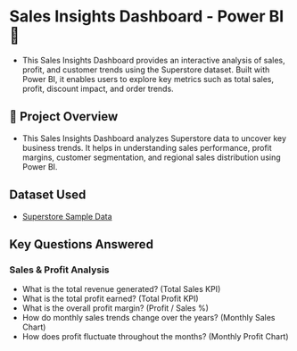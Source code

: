 # Sales Insights Dashboard - Power BI 🚀
- This Sales Insights Dashboard provides an interactive analysis of sales, profit, and customer trends using the Superstore dataset. Built with Power BI, it enables users to explore key metrics such as total sales, profit, discount impact, and order trends.

## 📌 Project Overview
- This Sales Insights Dashboard analyzes Superstore data to uncover key business trends. It helps in understanding sales performance, profit margins, customer segmentation, and regional sales distribution using Power BI.

## Dataset Used
- <a href="https://github.com/harshithanarla/Sales-Insights-Dashboard/blob/main/sample%20data.xlsx">Superstore Sample Data</a>

## Key Questions Answered  
### Sales & Profit Analysis
- What is the total revenue generated? (Total Sales KPI)
- What is the total profit earned? (Total Profit KPI)
- What is the overall profit margin? (Profit / Sales %)
- How do monthly sales trends change over the years? (Monthly Sales Chart)
- How does profit fluctuate throughout the months? (Monthly Profit Chart)

